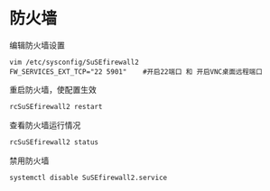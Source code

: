 # 防火墙

编辑防火墙设置

```shell
vim /etc/sysconfig/SuSEfirewall2
FW_SERVICES_EXT_TCP="22 5901"    #开启22端口 和 开启VNC桌面远程端口
```

重启防火墙，使配置生效

```bash
rcSuSEfirewall2 restart
```

查看防火墙运行情况

```bash
rcSuSEfirewall2 status
```

禁用防火墙

```bash
systemctl disable SuSEfirewall2.service
```
